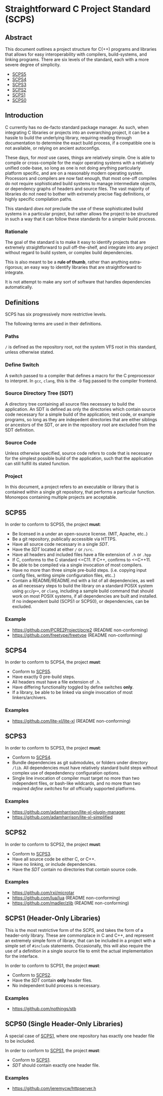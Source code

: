 # Straightforward C Project Standard (SCPS)

## Abstract

This document outlines a project structure for C(++) programs and libraries
that allows for easy interoperability with compilers, build-systems, 
and linking programs. There are six levels of the standard, each 
with a more severe degree of simplicity.

* [SCPS5](#SCPS5)
* [SCPS4](#SCPS4)
* [SCPS3](#SCPS3)
* [SCPS2](#SCPS2)
* [SCPS1](#SCPS1)
* [SCPS0](#SCPS0)

## Introduction

C currently has no de-facto standard package manager. As such, when 
integrating C libraries or projects into an overarching project, it
can be a hassle to build the underlying library, requiring reading
through documentation to determine the exact build process, if a
compatible one is not available, or relying on ancient autoconfigs.

These days, for *most* use cases, things are relatively simple. One
is able to compile or cross-compile for the major operating systems
with a relatively unified code-base, so long as one is not doing
anything particularly platform specific, and are on a reasonably modern
operating system. Processors and compilers are now fast enough, 
that most one-off compiles do not require sophisticated build systems
to manage intermediate objects, or dependency graphs of headers and 
source files. The vast majority of libraries do not need to bother 
with extremely precise flag definitions, or highly specific compilation 
paths. 

This standard *does not* preclude the use of these sophisticated
build systems in a particular project, but rather allows the project
to be structured in such a way that it can follow these standards for
a simpler build process.

### Rationale

The goal of the standard is to make it easy to identify projects
that are extremely straightforward to pull off-the-shelf, and integrate
into any project without regard to build system, or complex build
dependencies.

This is also meant to be a **rule of thumb**, rather than anything
extra-rigorous; an easy way to identify libraries that are straightforward
to integrate.

It is not attempt to make any sort of software that handles dependencies
automatically.

## Definitions

SCPS has six progressively more restrictive levels. 

The following terms are used in their definitions.

### Paths

`/` is defined as the repository root, not the system VFS root in this
standard, unless otherwise stated.

### Define Switch

A switch passed to a compiler that defines a macro for the C preprocessor
to interpret. In `gcc`, `clang`, this is the `-D` flag passed to the 
compiler frontend.

### Source Directory Tree (SDT)

A directory tree containing all source files necessary to build the
application. An SDT is defined as only the directories which contain
source code necessary for a simple build of the application; test
code, or example programs, so long as they are indepedent directories
that are either siblings or ancestors of the SDT, or are in the repository
root are excluded from the SDT definition.

### Source Code

Unless otherwise specified, source code refers to code that is necessary
for the simplest possible build of the application, such that the
application can still fulfill its stated function.

### Project

In this document, a project refers to an executable or library
that is contained within a single git repository, that performs
a particular function. Monorepos containing multiple projects
are acceptable.

## SCPS5

In order to conform to SCPS5, the project **must**:

* Be licensed in a under an open-source license. (MIT, Apache, etc..)
* Be a git repository, publically accessible via HTTPS.
* Have all source code necessary in a single *SDT*.
* Have the *SDT* located at either `/` or `/src`.
* Have all headers and included files have a file extension of `.h` or `.hpp`
* If C, conforms to the C standard <=C11. If C++, confirms to <=C++11.
* Be able to be compiled via a single invocation of most compilers.
* Have no more than three simple pre-build steps. (i.e. copying
input config files, writing simple configuration files, etc..)
* Contain a README/README.md with a list of all dependencies, as well
as all necessary steps to build the library on a standard POSIX system 
using `gcc`/`g++`, or `clang`, including a sample build command that 
should work on most POSIX systems, if all dependencies are built and
installed. If no independent build (SCPS1 or SCPS0), or dependencies, can be 
excluded.

### Example

* https://github.com/PCRE2Project/pcre2 (README non-conforming)
* https://github.com/freetype/freetype (README non-conforming)

## SCPS4

In order to conform to SCPS4, the project **must**:

* Conform to [SCPS5](#SCPS5).
* Have exactly 0 pre-build steps.
* All headers must have a file extension of `.h`.
* Have differing functionality toggled by define switches **only**.
* If a library, be able to be linked via single invocation of most linkers/archivers.

### Examples

* https://github.com/lite-xl/lite-xl (README non-conforming)

## SCPS3

In order to conform to SCPS3, the project **must**:

* Conform to [SCPS4](#SCPS4).
* Bundle dependencies as git submodules, or folders under directory `/lib`.
All dependencies must have relatively standard build steps without complex 
use of depedendency configuration options.
* Single line invocation of compiler must target no more than two 
independent files, or bash-like wildcards, and no more than two required
*define switches* for *all* officially supported platforms.

### Examples

* https://github.com/adamharrison/lite-xl-plugin-manager
* https://github.com/adamharrison/lite-xl-simplified 

## SCPS2

In order to conform to SCPS2, the project **must**:

* Conform to [SCPS3](#SCPS3).
* Have all source code be either C, or C++.
* Have no linking, or include dependencies.
* Have the *SDT* contain no directories that contain source code.

### Examples

* https://github.com/rxi/microtar
* https://github.com/lua/lua (README non-conforming)
* https://github.com/madler/zlib (README non-conforming)

## SCPS1 (Header-Only Libraries)

This is the most restrictive form of the *SCPS*, and takes the form
of a header-only library. These are commonplace in C and C++, and
represent an extremely simple form of library, that can be included
in a project with a simple set of `#include` statements. Occasionally,
this will also require the use of a definition in a single source file
to emit the actual implementation for the interface.

In order to conform to SCPS1, the project **must**:

* Conform to [SCPS2](#SCPS2).
* Have the *SDT* contain **only** header files.
* No independent build process is necessary.

### Examples

* https://github.com/nothings/stb

## SCPS0 (Single Header-Only Libraries)

A special case of [SCPS1](#SCPS1), where one repository has exactly
one header file to be included.

In order to conform to [SCPS1](#SCPS1), the project **must**:

* Conform to [SCPS1](#SCPS1).
* *SDT* should contain exactly one header file.

### Examples

* https://github.com/jeremycw/httpserver.h
